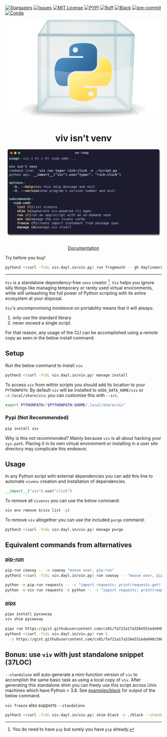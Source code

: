 <!-- badges -->
[![Stargazers][stars-shield]][stars-url]
[![Issues][issues-shield]][issues-url]
[![MIT License][license-shield]][license-url]
[![PYPI][pypi-shield]][pypi-url]
[![Ruff](https://img.shields.io/endpoint?url=https://raw.githubusercontent.com/astral-sh/ruff/main/assets/badge/v2.json)](https://github.com/astral-sh/ruff)
[![Black](https://img.shields.io/badge/code%20style-black-000000.svg)](https://github.com/psf/black)
[![pre-commit](https://img.shields.io/badge/pre--commit-enabled-brightgreen?logo=pre-commit&logoColor=white)](https://pre-commit.com)
[![Conda][conda-shield]][conda-url]

<div align="center">
  <a href="https://github.com/daylinmorgan/viv">
    <img src="https://raw.githubusercontent.com/daylinmorgan/viv/main/assets/logo.svg" alt="Logo" width=500 >
  </a>
  <p align="center">
  <h1> viv isn't venv </h1>
  </p>
  <div align="center">
    <img
      src="https://raw.githubusercontent.com/daylinmorgan/viv/main/assets/viv-help.svg"
      alt="cli screenshot"
      width="500"
      >
  </div>
  <p align="center">
    <a href="https://viv.dayl.in">Documentation</a>
  </p>
</div>

Try before you buy!
```sh
python3 <(curl -fsSL viv.dayl.in/viv.py) run frogmouth -- gh daylinmorgan/viv
```
---

`Viv` is a standalone dependency-free `venv` creator [^1].
`Viv` helps you ignore silly things like managing temporary or rarely used virtual environments,
while still unleashing the full power of Python scripting with its entire ecosystem at your disposal.

`Viv`'s uncompromising insistence on portability means that it will always:

1. only use the standard library
2. never exceed a single script.

For that reason, any usage of the CLI can be accomplished using a remote copy as seen in the below install command.

## Setup

Run the below command to install `viv`.

```sh
python3 <(curl -fsSL viv.dayl.in/viv.py) manage install
```

To access `viv` from within scripts you should add its location to your `PYTHONPATH`.
By default `viv` will be installed to `$XDG_DATA_HOME/viv` or `~/.local/share/viv`;
you can customize this with `--src`.

```sh
export PYTHONPATH="$PYTHONPATH:$HOME/.local/share/viv"
```

### Pypi (Not Recommended)

```sh
pip install viv
```

Why is this *not recommended?* Mainly because `viv` is all about hacking your `sys.path`.
Placing it in its own virtual environment or installing in a user site directory may complicate this endeavor.

## Usage

In any Python script with external dependencies you can add this line
to automate `vivenv` creation and installation of dependencies.

```python
__import__("viv").use("click")
```

To remove all `vivenvs` you can use the below command:

```sh
viv env remove $(viv list -q)
```

To remove `viv` altogether you can use the included `purge` command:

```sh
python3 <(curl -fsSL viv.dayl.in/viv.py) manage purge
```
## Equivalent commands from alternatives

### [pip-run](https://github.com/jaraco/pip-run)


```sh
pip-run cowsay -- -m cowsay "moove over, pip-run"
python3 <(curl -fsSL viv.dayl.in/viv.py) run cowsay -- "moove over, pip-run"
```

```sh
python -m pip-run requests -- -c "import requests; print(requests.get('https://pypi.org/project/pip-run').status_code)"
python -m viv run requests -b python -- -c "import requests; print(requests.get('https://pypi.org/project/viv').status_code)"
```

### [pipx](https://github.com/pypa/pipx/)

```sh
pipx install pycowsay
viv shim pycowsay
```

```sh
pipx run https://gist.githubusercontent.com/cs01/fa721a17a326e551ede048c5088f9e0f/raw/6bdfbb6e9c1132b1c38fdd2f195d4a24c540c324/pipx-demo.py
python3 <(curl -fsSL viv.dayl.in/viv.py) run \
  -s https://gist.githubusercontent.com/cs01/fa721a17a326e551ede048c5088f9e0f/raw/6bdfbb6e9c1132b1c38fdd2f195d4a24c540c324/pipx-demo.py
```

## Bonus: use `viv` with just standalone snippet (37LOC)

`--standalone` will auto-generate a mini-function version of `viv`
to accomplish the same basic task as using a local copy of `viv`.
After generating this standalone shim you can freely use this script
across Unix machines which have Python > 3.8.
See [examples/black](https://github.com/daylinmorgan/viv/blob/dev/examples/black)
for output of the below command.

`viv freeze` also supports `--standalone`.

```sh
python3 <(curl -fsSL viv.dayl.in/viv.py) shim black -o ./black --standalone --freeze
```


[^1]: You do need to have `pip` but surely you have `pip` already.

[conda-shield]: https://img.shields.io/conda/vn/conda-forge/viv
[conda-url]: https://anaconda.org/conda-forge/viv
[pypi-shield]: https://img.shields.io/pypi/v/viv
[pypi-url]: https://pypi.org/project/viv
[stars-shield]: https://img.shields.io/github/stars/daylinmorgan/viv.svg
[stars-url]: https://github.com/daylinmorgan/viv/stargazers
[issues-shield]: https://img.shields.io/github/issues/daylinmorgan/viv.svg
[issues-url]: https://github.com/daylinmorgan/viv/issues
[license-shield]: https://img.shields.io/github/license/daylinmorgan/viv.svg
[license-url]: https://github.com/daylinmorgan/viv/blob/main/LICENSE
